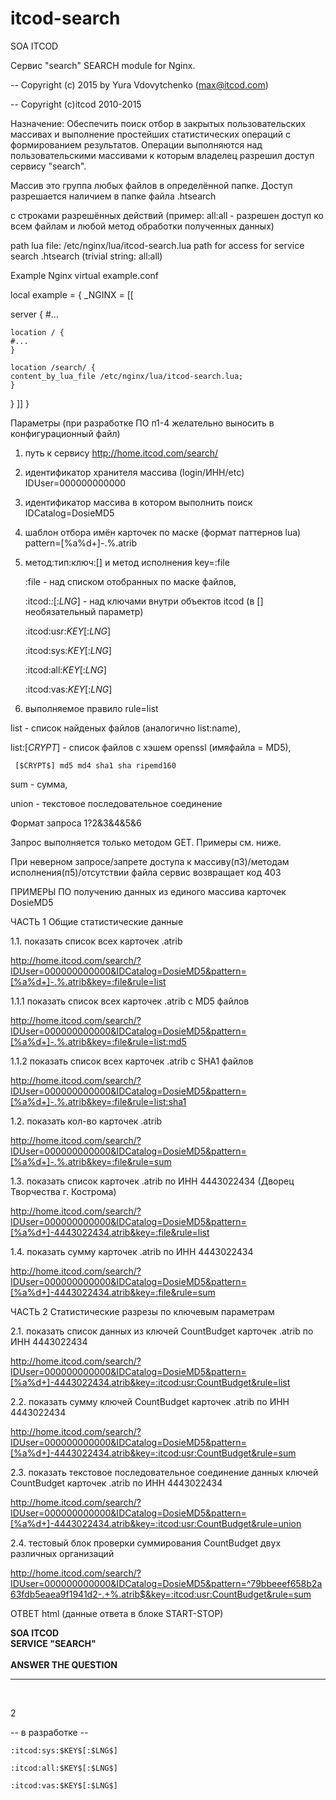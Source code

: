 # itcod-search


SOA ITCOD

Сервис "search" 
SEARCH module for Nginx.

-- Copyright (c) 2015 by Yura Vdovytchenko (max@itcod.com)

-- Copyright (c)itcod 2010-2015

Назначение: Обеспечить поиск отбор в закрытых пользовательских массивах и выполнение простейших статистических операций с формированием результатов. Операции выполняются над пользовательскими массивами к которым владелец разрешил доступ сервису "search".

Массив это группа любых файлов в определённой папке. Доступ разрешается наличием в папке файла .htsearch 


c строками разрешённых действий (пример: all:all - разрешен доступ ко всем файлам и любой метод обработки полученных данных)


path lua file: /etc/nginx/lua/itcod-search.lua
path for access for service search .htsearch (trivial string: all:all)

Example Nginx virtual example.conf

local example = {
  _NGINX = [[

server {
    #...

    location / {
	#...
    }

    location /search/ {
	content_by_lua_file /etc/nginx/lua/itcod-search.lua;
    }
}
  ]]
}




Параметры (при разработке ПО п1-4 желательно выносить в конфигурационный файл)

1. путь к сервису http://home.itcod.com/search/

2. идентификатор хранителя массива (login/ИНН/etc) IDUser=000000000000

3. идентификатор массива в котором выполнить поиск IDCatalog=DosieMD5

4. шаблон отбора имён карточек по маске (формат паттернов lua) pattern=[%a%d+]-.%.atrib

5. метод:тип:ключ:[] и метод исполнения key=:file 

	:file - над списком отобранных по маске файлов, 

	:itcod:*:*[:$LNG$] - над ключами внутри объектов itcod (в [] необязательный параметр)

	:itcod:usr:$KEY$[:$LNG$]

	:itcod:sys:$KEY$[:$LNG$] 

	:itcod:all:$KEY$[:$LNG$] 

	:itcod:vas:$KEY$[:$LNG$] 

6. выполняемое правило rule=list 

list - список найденых файлов (аналогично list:name),

list:[$CRYPT$] - список файлов с хэшем openssl (имяфайла = MD5),

     [$CRYPT$] md5 md4 sha1 sha ripemd160

sum - сумма, 

union - текстовое последовательное соединение


Формат запроса 1?2&3&4&5&6

Запрос выполняется только методом GET. Примеры см. ниже.

При неверном запросе/запрете доступа к массиву(п3)/методам исполнения(п5)/отсутствии файла сервис возвращает код 403


ПРИМЕРЫ ПО получению данных из единого массива карточек DosieMD5


ЧАСТЬ 1 Общие статистические данные

1.1. показать список всех карточек .atrib

http://home.itcod.com/search/?IDUser=000000000000&IDCatalog=DosieMD5&pattern=[%a%d+]-.%.atrib&key=:file&rule=list



1.1.1 показать список всех карточек .atrib c MD5 файлов

http://home.itcod.com/search/?IDUser=000000000000&IDCatalog=DosieMD5&pattern=[%a%d+]-.%.atrib&key=:file&rule=list:md5



1.1.2 показать список всех карточек .atrib c SHA1 файлов

http://home.itcod.com/search/?IDUser=000000000000&IDCatalog=DosieMD5&pattern=[%a%d+]-.%.atrib&key=:file&rule=list:sha1



1.2. показать кол-во карточек .atrib

http://home.itcod.com/search/?IDUser=000000000000&IDCatalog=DosieMD5&pattern=[%a%d+]-.%.atrib&key=:file&rule=sum



1.3. показать список карточек .atrib по ИНН 4443022434 (Дворец Творчества г. Кострома)

http://home.itcod.com/search/?IDUser=000000000000&IDCatalog=DosieMD5&pattern=[%a%d+]-4443022434.atrib&key=:file&rule=list



1.4. показать сумму карточек .atrib по ИНН 4443022434

http://home.itcod.com/search/?IDUser=000000000000&IDCatalog=DosieMD5&pattern=[%a%d+]-4443022434.atrib&key=:file&rule=sum



ЧАСТЬ 2 Статистические разрезы по ключевым параметрам 



2.1. показать список данных из ключей CountBudget карточек .atrib по ИНН 4443022434

http://home.itcod.com/search/?IDUser=000000000000&IDCatalog=DosieMD5&pattern=[%a%d+]-4443022434.atrib&key=:itcod:usr:CountBudget&rule=list



2.2. показать сумму ключей CountBudget карточек .atrib по ИНН 4443022434

http://home.itcod.com/search/?IDUser=000000000000&IDCatalog=DosieMD5&pattern=[%a%d+]-4443022434.atrib&key=:itcod:usr:CountBudget&rule=sum



2.3. показать текстовое последовательное соединение данных ключей CountBudget карточек .atrib по ИНН 4443022434

http://home.itcod.com/search/?IDUser=000000000000&IDCatalog=DosieMD5&pattern=[%a%d+]-4443022434.atrib&key=:itcod:usr:CountBudget&rule=union



2.4. тестовый блок проверки суммирования CountBudget двух различных организаций

http://home.itcod.com/search/?IDUser=000000000000&IDCatalog=DosieMD5&pattern=^79bbeeef658b2a63fdb5eaea9f1941d2-.+%.atrib$&key=:itcod:usr:CountBudget&rule=sum



ОТВЕТ html (данные ответа в блоке START-STOP)

<b>SOA ITCOD<br>SERVICE "SEARCH"<br><br>ANSWER THE QUESTION</b><hr><br>

<!-- START REPLY  -->

2

<!-- STOP REPLY -->


-- в разработке --

	:itcod:sys:$KEY$[:$LNG$] 

	:itcod:all:$KEY$[:$LNG$] 

	:itcod:vas:$KEY$[:$LNG$] 

